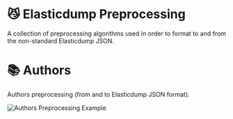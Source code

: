# :smirk_cat: Elasticdump Preprocessing
A collection of preprocessing algorithms used in order to format to and from the non-standard Elasticdump JSON.

# :books: Authors 
Authors preprocessing (from and to Elasticdump JSON format).

![Authors Preprocessing Example](https://i.imgur.com/RFbLMuI.png)

